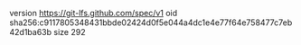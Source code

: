 version https://git-lfs.github.com/spec/v1
oid sha256:c9117805348431bbde02424d0f5e044a4dc1e4e77f64e758477c7eb42d1ba63b
size 292
